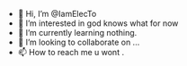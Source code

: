 - 👋 Hi, I’m @IamElecTo
- 👀 I’m interested in god knows what for now
- 🌱 I’m currently learning nothing.
- 💞️ I’m looking to collaborate on ...
- 📫 How to reach me                 u wont .

<!---
IamElecTo/IamElecTo is a ✨ special ✨ repository because its `README.md` (this file) appears on your GitHub profile.
You can click the Preview link to take a look at your changes.
--->
